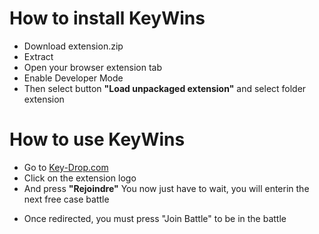 # How to install KeyWins
- Download extension.zip
- Extract
- Open your browser extension tab
- Enable Developer Mode
- Then select button **"Load unpackaged extension"** and select folder extension

# How to use KeyWins
- Go to <a href="https://key-drop.com/en/case-battle/list">Key-Drop.com</a>
- Click on the extension logo
- And press **"Rejoindre"**
You now just have to wait, you will enterin the next free case battle

* Once redirected, you must press "Join Battle" to be in the battle
